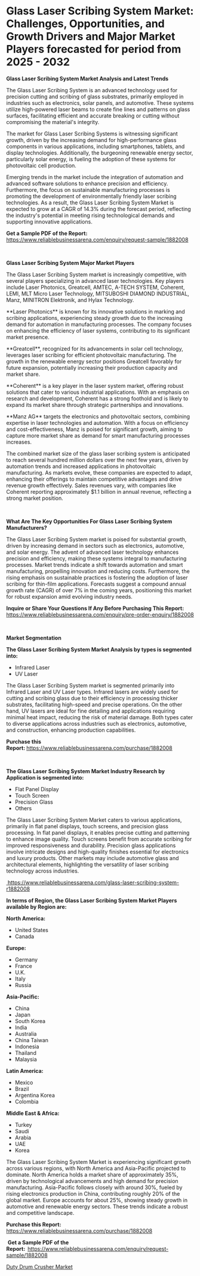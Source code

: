 <p><h1>Glass Laser Scribing System Market: Challenges, Opportunities, and Growth Drivers and Major Market Players forecasted for period from 2025 - 2032</h1></p><p><strong>Glass Laser Scribing System Market Analysis and Latest Trends</strong></p>
<p><p>The Glass Laser Scribing System is an advanced technology used for precision cutting and scribing of glass substrates, primarily employed in industries such as electronics, solar panels, and automotive. These systems utilize high-powered laser beams to create fine lines and patterns on glass surfaces, facilitating efficient and accurate breaking or cutting without compromising the material's integrity. </p><p>The market for Glass Laser Scribing Systems is witnessing significant growth, driven by the increasing demand for high-performance glass components in various applications, including smartphones, tablets, and display technologies. Additionally, the burgeoning renewable energy sector, particularly solar energy, is fueling the adoption of these systems for photovoltaic cell production.</p><p>Emerging trends in the market include the integration of automation and advanced software solutions to enhance precision and efficiency. Furthermore, the focus on sustainable manufacturing processes is promoting the development of environmentally friendly laser scribing technologies. As a result, the Glass Laser Scribing System Market is expected to grow at a CAGR of 14.3% during the forecast period, reflecting the industry's potential in meeting rising technological demands and supporting innovative applications.</p></p>
<p><strong>Get a Sample PDF of the Report:&nbsp;</strong> <a href="https://www.reliablebusinessarena.com/enquiry/request-sample/1882008?utm_campaign=2875&utm_medium=2&utm_source=Github&utm_content=ia&utm_term=01032025&utm_id=glass-laser-scribing-system">https://www.reliablebusinessarena.com/enquiry/request-sample/1882008</a></p>
<p>&nbsp;</p>
<p><strong>Glass Laser Scribing System Major Market Players</strong></p>
<p><p>The Glass Laser Scribing System market is increasingly competitive, with several players specializing in advanced laser technologies. Key players include Laser Photonics, Greatcell, AMTEC, A-TECH SYSTEM, Coherent, LEMI, MLT Micro Laser Technology, MITSUBOSHI DIAMOND INDUSTRIAL, Manz, MINITRON Elektronik, and Hylax Technology. </p><p>**Laser Photonics** is known for its innovative solutions in marking and scribing applications, experiencing steady growth due to the increasing demand for automation in manufacturing processes. The company focuses on enhancing the efficiency of laser systems, contributing to its significant market presence.</p><p>**Greatcell**, recognized for its advancements in solar cell technology, leverages laser scribing for efficient photovoltaic manufacturing. The growth in the renewable energy sector positions Greatcell favorably for future expansion, potentially increasing their production capacity and market share.</p><p>**Coherent** is a key player in the laser system market, offering robust solutions that cater to various industrial applications. With an emphasis on research and development, Coherent has a strong foothold and is likely to expand its market share through strategic partnerships and innovations.</p><p>**Manz AG** targets the electronics and photovoltaic sectors, combining expertise in laser technologies and automation. With a focus on efficiency and cost-effectiveness, Manz is poised for significant growth, aiming to capture more market share as demand for smart manufacturing processes increases.</p><p>The combined market size of the glass laser scribing system is anticipated to reach several hundred million dollars over the next few years, driven by automation trends and increased applications in photovoltaic manufacturing. As markets evolve, these companies are expected to adapt, enhancing their offerings to maintain competitive advantages and drive revenue growth effectively. Sales revenues vary, with companies like Coherent reporting approximately $1.1 billion in annual revenue, reflecting a strong market position.</p></p>
<p>&nbsp;</p>
<p><strong>What Are The Key Opportunities For Glass Laser Scribing System Manufacturers?</strong></p>
<p><p>The Glass Laser Scribing System market is poised for substantial growth, driven by increasing demand in sectors such as electronics, automotive, and solar energy. The advent of advanced laser technology enhances precision and efficiency, making these systems integral to manufacturing processes. Market trends indicate a shift towards automation and smart manufacturing, propelling innovation and reducing costs. Furthermore, the rising emphasis on sustainable practices is fostering the adoption of laser scribing for thin-film applications. Forecasts suggest a compound annual growth rate (CAGR) of over 7% in the coming years, positioning this market for robust expansion amid evolving industry needs.</p></p>
<p><strong>Inquire or Share Your Questions If Any Before Purchasing This Report:</strong> <a href="https://www.reliablebusinessarena.com/enquiry/pre-order-enquiry/1882008?utm_campaign=2875&utm_medium=2&utm_source=Github&utm_content=ia&utm_term=01032025&utm_id=glass-laser-scribing-system">https://www.reliablebusinessarena.com/enquiry/pre-order-enquiry/1882008</a></p>
<p>&nbsp;</p>
<p><strong>Market Segmentation</strong></p>
<p><strong>The Glass Laser Scribing System Market Analysis by types is segmented into:</strong></p>
<p><ul><li>Infrared Laser</li><li>UV Laser</li></ul></p>
<p><p>The Glass Laser Scribing System market is segmented primarily into Infrared Laser and UV Laser types. Infrared lasers are widely used for cutting and scribing glass due to their efficiency in processing thicker substrates, facilitating high-speed and precise operations. On the other hand, UV lasers are ideal for fine detailing and applications requiring minimal heat impact, reducing the risk of material damage. Both types cater to diverse applications across industries such as electronics, automotive, and construction, enhancing production capabilities.</p></p>
<p><strong>Purchase this Report:&nbsp;</strong><a href="https://www.reliablebusinessarena.com/purchase/1882008?utm_campaign=2875&utm_medium=2&utm_source=Github&utm_content=ia&utm_term=01032025&utm_id=glass-laser-scribing-system">https://www.reliablebusinessarena.com/purchase/1882008</a></p>
<p>&nbsp;</p>
<p><strong>The Glass Laser Scribing System Market Industry Research by Application is segmented into:</strong></p>
<p><ul><li>Flat Panel Display</li><li>Touch Screen</li><li>Precision Glass</li><li>Others</li></ul></p>
<p><p>The Glass Laser Scribing System Market caters to various applications, primarily in flat panel displays, touch screens, and precision glass processing. In flat panel displays, it enables precise cutting and patterning to enhance image quality. Touch screens benefit from accurate scribing for improved responsiveness and durability. Precision glass applications involve intricate designs and high-quality finishes essential for electronics and luxury products. Other markets may include automotive glass and architectural elements, highlighting the versatility of laser scribing technology across industries.</p></p>
<p><a href="https://www.reliablebusinessarena.com/glass-laser-scribing-system-r1882008?utm_campaign=2875&utm_medium=2&utm_source=Github&utm_content=ia&utm_term=01032025&utm_id=glass-laser-scribing-system">&nbsp;https://www.reliablebusinessarena.com/glass-laser-scribing-system-r1882008</a></p>
<p><strong>In terms of Region, the Glass Laser Scribing System Market Players available by Region are:</strong></p>
<p>
    <p> <strong> North America: </strong>
        <ul>
            <li>United States</li>
            <li>Canada</li>
        </ul>
        </p> 
    <p> <strong> Europe: </strong>
        <ul>
            <li>Germany</li>
            <li>France</li>
            <li>U.K.</li>
            <li>Italy</li>
            <li>Russia</li>
        </ul>
        </p> 
    <p> <strong> Asia-Pacific: </strong>
        <ul>
            <li>China</li>
            <li>Japan</li>
            <li>South Korea</li>
            <li>India</li>
            <li>Australia</li>
            <li>China Taiwan</li>
            <li>Indonesia</li>
            <li>Thailand</li>
            <li>Malaysia</li>
        </ul>
        </p> 
    <p> <strong> Latin America: </strong>
        <ul>
            <li>Mexico</li>
            <li>Brazil</li>
            <li>Argentina Korea</li>
            <li>Colombia</li>
        </ul>
        </p> 
    <p> <strong> Middle East & Africa: </strong>
        <ul>
            <li>Turkey</li>
            <li>Saudi</li>
            <li>Arabia</li>
            <li>UAE</li>
            <li>Korea</li>
        </ul>
    </p>
    </p>
<p><p>The Glass Laser Scribing System Market is experiencing significant growth across various regions, with North America and Asia-Pacific projected to dominate. North America holds a market share of approximately 35%, driven by technological advancements and high demand for precision manufacturing. Asia-Pacific follows closely with around 30%, fueled by rising electronics production in China, contributing roughly 20% of the global market. Europe accounts for about 25%, showing steady growth in automotive and renewable energy sectors. These trends indicate a robust and competitive landscape.</p></p>
<p><strong>Purchase this Report: </strong><a href="https://www.reliablebusinessarena.com/purchase/1882008?utm_campaign=2875&utm_medium=2&utm_source=Github&utm_content=ia&utm_term=01032025&utm_id=glass-laser-scribing-system">https://www.reliablebusinessarena.com/purchase/1882008</a></p>
<p>&nbsp;<strong>Get a Sample PDF of the Report:&nbsp;&nbsp;</strong><a href="https://www.reliablebusinessarena.com/enquiry/request-sample/1882008?utm_campaign=2875&utm_medium=2&utm_source=Github&utm_content=ia&utm_term=01032025&utm_id=glass-laser-scribing-system">https://www.reliablebusinessarena.com/enquiry/request-sample/1882008</a></p>
<p><strong></strong></p>
<p><p><a href="https://github.com/geyangvayora/Market-Research-Report-List-1/blob/main/duty-drum-crusher-market.md?utm_campaign=2875&utm_medium=2&utm_source=Github&utm_content=ia&utm_term=01032025&utm_id=glass-laser-scribing-system">Duty Drum Crusher Market</a></p></p>